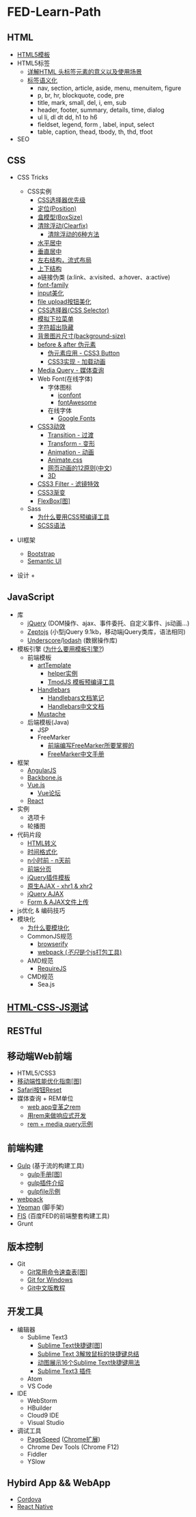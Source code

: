 # FED-Learn-Path

## HTML
- [HTML5模板](http://blade254353074.github.io/FED-Learn-Path/html-template.html)
- HTML5标签
    + [详解HTML<head> 头标签元素的意义以及使用场景](http://www.58img.com/web/2220)
    + [标签语义化](http://www.w3school.com.cn/tags/index.asp)
        * nav, section, article, aside, menu, menuitem, figure
        * p, br, hr, blockquote, code, pre
        * title, mark, small, del, i, em, sub
        * header, footer, summary, details, time, dialog
        * ul li, dl dt dd, h1 to h6
        * fieldset, legend, form , label, input, select
        * table, caption, thead, tbody, th, thd, tfoot
- SEO

## CSS
- CSS Tricks
    + CSS实例
        * [CSS选择器优先级]()
        * [定位(Position)]()
        * [盒模型(BoxSize)]()
        * [清除浮动(Clearfix)]()
            - [清除浮动的6种方法](https://segmentfault.com/a/1190000003937063?utm_source=Weibo&utm_medium=shareLink&utm_campaign=socialShare)
        * [水平居中](http://blade254353074.github.io/FED-Learn-Path/css-horizontal-center.html)
        * [垂直居中]()
        * [左右结构，流式布局]()
        * [上下结构]()
        * a链接伪类 (a:link、a:visited、a:hover、a:active)
        * [font-family]()
        * [input美化]()
        * [file upload按钮美化]()
        * [CSS选择器(CSS Selector)]()
        * [模拟下拉菜单]()
        * [字符超出隐藏]()
        * [背景图片尺寸(background-size)]()
        * [before & after 伪元素]()
            - [伪元素应用 - CSS3 Button](http://www.w3cplus.com/CSS3/css-buttons-with-pseudo-elements)
            - [CSS3实现 - 加载动画]()
        * [Media Query - 媒体查询]()
        * Web Font(在线字体)
            - 字体图标
                + [iconfont](http://iconfont.cn/)
                + [fontAwesome](http://fortawesome.github.io/Font-Awesome/)
            - 在线字体
                + [Google Fonts](http://googlefonts.com/)
        * [CSS3动效]()
            - [Transition - 过渡]()
            - [Transform  - 变形]()
            - [Animation  - 动画]()
            - [Animate.css](daneden.github.io/animate.css/)
            - [网页动画的12原则](https://cssanimation.rocks/principles/)([中文](http://www.w3cplus.com/css3/animation-principles-for-the-web.html))
            - [3D]()
        * [CSS3 Filter - 滤镜特效](http://www.w3cplus.com/css3/ten-effects-with-css3-filter)
        * [CSS3渐变]()
        * [FlexBox[图]](assets/imgs/flexboxsheet.png)
    + Sass
        * [为什么要用CSS预编译工具]()
        * [SCSS语法]()

- UI框架
    + [Bootstrap](http://getbootstrap.com/)
    + [Semantic UI](http://www.semantic-ui.com/)

- 设计
    +

## JavaScript
- 库
    + [jQuery](http://jquery.com/) (DOM操作、ajax、事件委托、自定义事件、js动画...)
    + [Zeptojs](http://zeptojs.com/) (小型jQuery 9.1kb，移动端jQuery类库，语法相同)
    + [Underscore](http://underscorejs.org/)/[lodash](http://lodash.com/) (数据操作库)
- 模板引擎 ([为什么要用模板引擎?](https://github.com/aui/tmodjs/blob/master/doc/why-tmodjs.md))
    + 前端模板
        * [artTemplate](https://github.com/aui/artTemplate)
            - [helper实例]()
            - [TmodJS 模板预编译工具](https://github.com/aui/tmodjs)
        * [Handlebars](http://handlebarsjs.com/)
            - [Handlebars文档笔记](www.ghostchina.com/handlebars-wen-dang-bi-ji/)
            - [Handlebars中文文档](http://segmentfault.com/a/1190000000342636)
        * [Mustache](https://github.com/janl/mustache.js)
    + 后端模板(Java)
        * JSP
        * FreeMarker
            - [前端编写FreeMarker所要掌握的](http://handyxuefeng.blog.163.com/blog/static/454521722013102055546118/)
            - [FreeMarker中文手册](FreeMarker_Manual_zh_CN.pdf)
- 框架
    + [AngularJS](https://angular.io/)
    + [Backbone.js](http://backbonejs.org/)
    + [Vue.js](http://vuejs.org/)
        * [Vue论坛](http://forum.vuejs.org/)
    + [React](http://facebook.github.io/react/)
- 实例
    + 选项卡
    + 轮播图
- 代码片段
    + [HTML转义]()
    + [时间格式化]()
    + [n小时前 - n天前]()
    + [前端分页]()
    + [jQuery插件模板]()
    + [原生AJAX - xhr1 & xhr2]()
    + [jQuery AJAX]()
    + [Form & AJAX文件上传]()
- js优化 & 编码技巧
- 模块化
    + [为什么要模块化](http://www.ruanyifeng.com/blog/2012/10/javascript_module.html)
    + CommonJS规范
        * [browserify](http://browserify.org/)
        * [webpack (*不只*是个js打包工具) ](http://webpack.github.io/) 
    + AMD规范
        * [RequireJS](http://www.requirejs.org/)
    + CMD规范
        * Sea.js

## [HTML-CSS-JS测试](http://davidshariff.com/quiz/)

## RESTful


## 移动端Web前端
- HTML5/CSS3
- [移动端性能优化指南[图]](assets/imgs/mobile.png)
- [Safari按钮Reset](http://www.w3cplus.com/css3/changing-appearance-of-element-with-css3.html)
- 媒体查询 + REM单位
    + [web app变革之rem](http://isux.tencent.com/web-app-rem.html)
    + [用rem来做响应式开发](http://www.520ued.com/article/53e98eafbb16a74c41b5de77)
    + [rem + media query示例](assets/css/rem.css)

## 前端构建
- [Gulp](http://gulpjs.com/) (基于流的构建工具)
    + [gulp手册[图]](assets/imgs/gulp.png)
    + [gulp插件介绍](http://colobu.com/2014/11/17/gulp-plugins-introduction/)
    + [gulpfile示例](https://github.com/blade254353074/eg.browserify/blob/master/gulpfile.js)
- [webpack](http://webpack.github.io/)
- [Yeoman](http://yeoman.io/) (脚手架)
- [FIS](http://fis.baidu.com/) (百度FED的前端整套构建工具)
- Grunt

## 版本控制
- Git
    + [Git常用命令速查表[图]](assets/imgs/git.jpg)
    + [Git for Windows](https://git-for-windows.github.io/)
    + [Git中文版教程](http://www.liaoxuefeng.com/wiki/0013739516305929606dd18361248578c67b8067c8c017b000)

## 开发工具
- 编辑器
    + Sublime Text3
        * [Sublime Text快捷键[图]](assets/imgs/sublime-text-3-cheat-sheet-wallpaper-large.jpg)
        * [Sublime Text 3解放鼠标的快捷键总结](http://www.tuicool.com/articles/INRjai)
        * [动图展示16个Sublime Text快捷键用法](http://www.techug.com/16-subline-text-tips)
        * [Sublime Text3 插件](SublimeText.md)
    + Atom
    + VS Code
- IDE
    + WebStorm
    + HBuilder
    + Cloud9 IDE
    + Visual Studio
- 调试工具
    + [PageSpeed](https://developers.google.com/speed/pagespeed/) ([Chrome扩展](https://chrome.google.com/webstore/search/pagespeed%20insight?hl=zh-CN&_category=extensions))
    + Chrome Dev Tools (Chrome F12)
    + Fiddler
    + YSlow

## Hybird App && WebApp
+ [Cordova](http://cordova.apache.org/)
+ [React Native](http://facebook.github.io/react-native/docs/getting-started.html)
